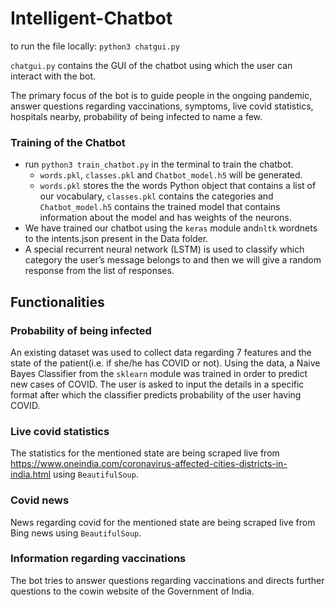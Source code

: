 # Intelligent-Chatbot
to run the file locally: `python3 chatgui.py` 

`chatgui.py` contains the GUI of the chatbot using which the user can interact with the bot. 

The primary focus of the bot is to guide people in the ongoing pandemic, answer questions regarding vaccinations, symptoms, live covid statistics, hospitals nearby, probability of being infected to name a few. 

### Training of the Chatbot
- run `python3 train_chatbot.py` in the terminal to train the chatbot. 
    - `words.pkl`, `classes.pkl` and `Chatbot_model.h5` will be generated.
    - `words.pkl` stores the the words Python object that contains a list of our vocabulary, `classes.pkl` contains the categories and `Chatbot_model.h5` contains the trained model that contains information about the model and has weights of the neurons.
- We have trained our chatbot using the `keras` module and`nltk` wordnets to the intents.json present in the Data folder.  
- A special recurrent neural network (LSTM) is used to classify which category the user’s message belongs to and then we will give a random response from the list of responses.

## Functionalities
### Probability of being infected
An existing dataset was used to collect data regarding 7 features and the state of the patient(i.e. if she/he has COVID or not). Using the data, a Naive Bayes Classifier from the `sklearn` module was trained in order to predict new cases of COVID. The user is asked to input the details in a specific format after which the classifier predicts probability of the user having COVID.

### Live covid statistics
The statistics for the mentioned state are being scraped live from https://www.oneindia.com/coronavirus-affected-cities-districts-in-india.html using `BeautifulSoup`.

### Covid news
News regarding covid for the mentioned state are being scraped live from Bing news using `BeautifulSoup`.

### Information regarding vaccinations 
The bot tries to answer questions regarding vaccinations and directs further questions to the cowin website of the Government of India. 
